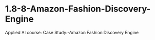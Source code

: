 # 1.8-8-Amazon-Fashion-Discovery-Engine
Applied AI course: Case Study:-Amazon Fashion Discovery Engine
